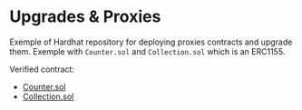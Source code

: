 # Upgrades & Proxies

Exemple of Hardhat repository for deploying proxies contracts and upgrade them. Exemple with `Counter.sol` and `Collection.sol` which is an ERC1155.

Verified contract:

- [Counter.sol](https://rinkeby.etherscan.io/address/0x424077C841D096400Cc9E25dAd6860dBA079b98A)
- [Collection.sol](https://rinkeby.etherscan.io/address/0x8B3423904c0db7A4b1b79a8B0D16a9E3c28b8270)
